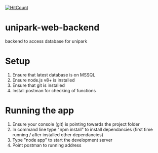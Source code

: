 [![HitCount](http://hits.dwyl.io/EagleEye25/unipark-web-backend.svg)](http://hits.dwyl.io/EagleEye25/unipark-web-backend)
# unipark-web-backend
backend to access database for unipark

# Setup
1) Ensure that latest database is on MSSQL
2) Ensure node.js v8+ is installed
3) Ensure that git is installed
4) Install postman for checking of functions

# Running the app
1) Ensure your console (git) is pointing towards the project folder
2) In command line type "npm install" to install dependancies (first time running / after installed other dependancies)
3) Type "node app" to start the development server
4) Point postman to running address
